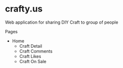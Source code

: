 # crafty.us
Web application for sharing DIY Craft to group of people

Pages
  - Home
    - Craft Detail
    - Craft Comments
    - Craft Likes
    - Craft On Sale

